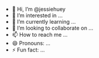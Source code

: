 - 👋 Hi, I’m @jessiehuey
- 👀 I’m interested in ...
- 🌱 I’m currently learning ...
- 💞️ I’m looking to collaborate on ...
- 📫 How to reach me ...
- 😄 Pronouns: ...
- ⚡ Fun fact: ...

<!---
jessiehuey/jessiehuey is a ✨ special ✨ repository because its `README.md` (this file) appears on your GitHub profile.
You can click the Preview link to take a look at your changes.
--->

